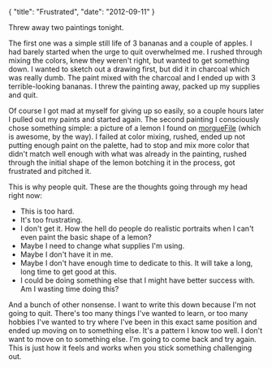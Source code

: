 {
    "title": "Frustrated",
    "date": "2012-09-11"
}

Threw away two paintings tonight.  

The first one was a simple still life of 3 bananas and a couple of  apples.  I had barely started when the urge to quit overwhelmed me.  I rushed through mixing the colors, knew they weren't right, but wanted to get something down.    I wanted to sketch out a drawing first, but did it in charcoal which was really dumb.  The paint mixed with the charcoal and I ended up with 3 terrible-looking bananas.  I threw the painting away, packed up my supplies and quit.

Of course I got mad at myself for giving up so easily, so a couple hours later I pulled out my paints and started again.  The second painting I consciously chose something simple:  a picture of a lemon I found on [morgueFile](http://www.morguefile.com/) (which is awesome, by the way).   I failed at color mixing, rushed, ended up not putting enough paint on the palette, had to stop and mix more color that didn't match well enough with what was already in the painting, rushed through the initial shape of the lemon botching it in the process, got frustrated and pitched it.

This is why people quit.  These are the thoughts going through my head right now:

- This is too hard.  
- It's too frustrating.
- I don't get it.  How the hell do people do realistic portraits when I can't even paint the basic shape of a lemon?
- Maybe I need to change what supplies I'm using.
- Maybe I don't have it in me.
- Maybe I don't have enough time to dedicate to this.  It will take a long, long time to get good at this.  
- I could be doing something else that I might have better success with.  Am I wasting time doing this?

And a bunch of other nonsense.  I want to write this down because I'm not going to quit.  There's too many things I've wanted to learn, or too many hobbies I've wanted to try where I've been in this exact same position and ended up moving on to something else.  It's a pattern I know too well.  I don't want to move on to something else.   I'm going to come back and try again.  This is just how it feels and works when you stick something challenging out.